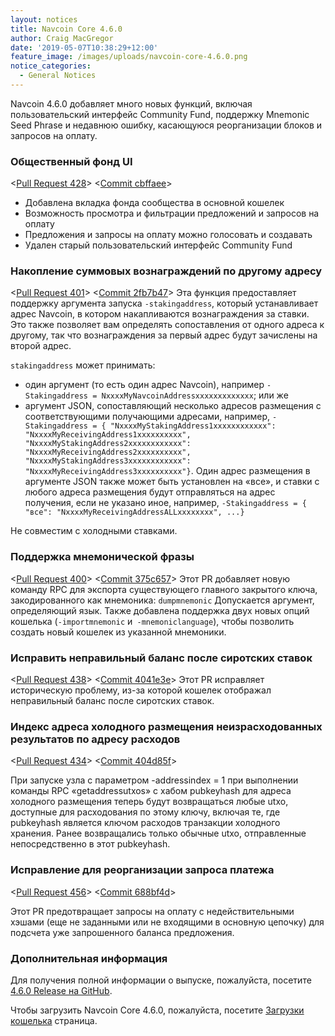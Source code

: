 ```yaml
---
layout: notices
title: Navcoin Core 4.6.0
author: Craig MacGregor
date: '2019-05-07T10:38:29+12:00'
feature_image: /images/uploads/navcoin-core-4.6.0.png
notice_categories:
  - General Notices
---
```

Navcoin 4.6.0 добавляет много новых функций, включая пользовательский интерфейс Community Fund, поддержку Mnemonic Seed Phrase и недавнюю ошибку, касающуюся реорганизации блоков и запросов на оплату.
<!--more-->

### Общественный фонд UI

<[Pull Request 428](https://github.com/NAVCoin/navcoin-core/pull/428)>
<[Commit cbffaee](https://github.com/NAVCoin/navcoin-core/commit/cbffaeee68d649069e0964b4930d04c441a7b63c)>

* Добавлена вкладка фонда сообщества в основной кошелек
* Возможность просмотра и фильтрации предложений и запросов на оплату
* Предложения и запросы на оплату можно голосовать и создавать
* Удален старый пользовательский интерфейс Community Fund

### Накопление суммовых вознаграждений по другому адресу

<[Pull Request 401](https://github.com/NAVCoin/navcoin-core/pull/401)>
<[Commit 2fb7b47](https://github.com/NAVCoin/navcoin-core/commit/2fb7b47625dfe866f6079d8c7ac8c1dfb9f9de1d)>
Эта функция предоставляет поддержку аргумента запуска `-stakingaddress`, который устанавливает адрес Navcoin, в котором накапливаются вознаграждения за ставки. Это также позволяет вам определять сопоставления от одного адреса к другому, так что вознаграждения за первый адрес будут зачислены на второй адрес.

`stakingaddress` может принимать:

* один аргумент (то есть один адрес Navcoin), например `-Stakingaddress = NxxxxMyNavcoinAddressxxxxxxxxxxxxx`; или же
* аргумент JSON, сопоставляющий несколько адресов размещения с соответствующими получающими адресами, например, `-Stakingaddress = { "NxxxxMyStakingAddress1xxxxxxxxxxxx": "NxxxxMyReceivingAddress1xxxxxxxxxx", "NxxxxMyStakingAddress2xxxxxxxxxxxx": "NxxxxMyReceivingAddress2xxxxxxxxxx", "NxxxxMyStakingAddress3xxxxxxxxxxxx": "NxxxxMyReceivingAddress3xxxxxxxxxx"}`. Один адрес размещения в аргументе JSON также может быть установлен на «все», и ставки с любого адреса размещения будут отправляться на адрес получения, если не указано иное, например, `-Stakingaddress = { "все": "NxxxxMyReceivingAddressALLxxxxxxxx", ...}`

Не совместим с холодными ставками.

### Поддержка мнемонической фразы

<[Pull Request 400](https://github.com/NAVCoin/navcoin-core/pull/400)>
<[Commit 375c657](https://github.com/NAVCoin/navcoin-core/commit/375c657337c33c56a6b97350ba886bce9ba60c7c)>
Этот PR добавляет новую команду RPC для экспорта существующего главного закрытого ключа, закодированного как мнемоника:
`dumpmnemonic` Допускается аргумент, определяющий язык.
Также добавлена поддержка двух новых опций кошелька (`-importmnemonic` и` -mnemoniclanguage`), чтобы позволить создать новый кошелек из указанной мнемоники.

### Исправить неправильный баланс после сиротских ставок

<[Pull Request 438](https://github.com/NAVCoin/navcoin-core/pull/438)>
<[Commit 4041e3e](https://github.com/NAVCoin/navcoin-core/commit/4041e3ef5de672c6d4e6a20ce5b7f22df090ed14)>
Этот PR исправляет историческую проблему, из-за которой кошелек отображал неправильный баланс после сиротских ставок.

### Индекс адреса холодного размещения неизрасходованных результатов по адресу расходов

<[Pull Request 434](https://github.com/NAVCoin/navcoin-core/pull/434)>
<[Commit 404d85f](https://github.com/NAVCoin/navcoin-core/commit/404d85f8ea65bf764d3fa681a4d1483c3e72c507)>

При запуске узла с параметром -addressindex = 1 при выполнении команды RPC «getaddressutxos» с хабом pubkeyhash для адреса холодного размещения теперь будут возвращаться любые utxo, доступные для расходования по этому ключу, включая те, где pubkeyhash является ключом расходов транзакции холодного хранения. Ранее возвращались только обычные utxo, отправленные непосредственно в этот pubkeyhash.

### Исправление для реорганизации запроса платежа

<[Pull Request 456](https://github.com/NAVCoin/navcoin-core/pull/456)>
<[Commit 688bf4d](https://github.com/NAVCoin/navcoin-core/commit/688bf4d808ca5b5d3d08fef00d085397bb5b47f0)>

Этот PR предотвращает запросы на оплату с недействительными хэшами (еще не заданными или не входящими в основную цепочку) для подсчета уже запрошенного баланса предложения.

### Дополнительная информация

Для получения полной информации о выпуске, пожалуйста, посетите [4.6.0 Release на GitHub](https://github.com/NAVCoin/navcoin-core/releases/tag/4.6.0).

Чтобы загрузить Navcoin Core 4.6.0, пожалуйста, посетите [Загрузки кошелька](https://navcoin.org/en/wallets/#download-core) страница.
